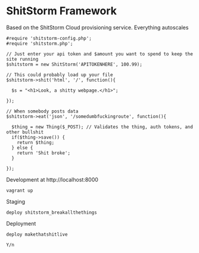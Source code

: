 ShitStorm Framework
=========

Based on the ShitStorm Cloud provisioning service. Everything autoscales 

    #require 'shitstorm-config.php';
    #require 'shitstorm.php';
  
    // Just enter your api token and $amount you want to spend to keep the site running
    $shitstorm = new ShitStorm('APITOKENHERE', 100.99);
  
    // This could probably load up your file
    $shitstorm->shit('html', '/', function(){
  
      $s = "<h1>Look, a shitty webpage.</h1>";
    
    });
  
    // When somebody posts data
    $shitstorm->eat('json', '/somedumbfuckingroute', function(){
  
      $thing = new Thing($_POST); // Validates the thing, auth tokens, and other bullshit
      if($thing->save()) {
        return $thing;
      } else {
        return 'Shit broke';
      }
    
    });
  

Development at http://localhost:8000
  
    vagrant up

Staging

    deploy shitstorm_breakallthethings

Deployment

    deploy makethatshitlive
  
    Y/n

